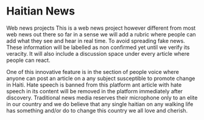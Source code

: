 # Haitian News
Web news projects
This is a web news project however different from most web news out there so far in a sense we will add a rubric where people can add what they see and hear in real time. To avoid spreading fake news. These information will be labelled as non confirmed yet until we verify its veracity. It will also include a discussion space under every article where people can react.  


One of this innovative feature is in the section of people voice where anyone can post an article on a any subject susceptible to promote change in Haiti. Hate speech is banned from this platform ant article with hate speech in its content will be removed in the platform immediately after discovery. Traditional news media reserves their microphone only to an elite in our country and we do believe that any single haitian on any walking life has something and/or do to change this country we all love and cherish. 